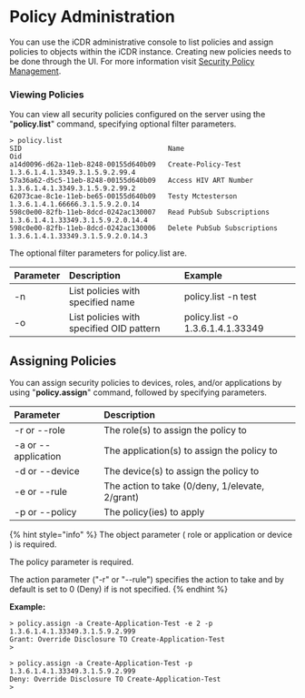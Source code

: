 # Policy Administration

You can use the iCDR administrative console to list policies and assign policies to objects within the iCDR instance. Creating new policies needs to be done through the UI. For more information visit [Security Policy Management](../../security-administration/security-policy-management.md).

### Viewing Policies

You can view all security policies configured on the server using the "**policy.list**" command, specifying optional filter parameters.

```text
> policy.list
SID                                    Name                                   Oid                                       
a14d0096-d62a-11eb-8248-00155d640b09   Create-Policy-Test                     1.3.6.1.4.1.3349.3.1.5.9.2.99.4           
57a36a62-d5c5-11eb-8248-00155d640b09   Access HIV ART Number                  1.3.6.1.4.1.3349.3.1.5.9.2.99.2           
62073cae-8c1e-11eb-be65-00155d640b09   Testy Mctesterson                      1.3.6.1.4.1.66666.3.1.5.9.2.0.14          
598c0e00-82fb-11eb-8dcd-0242ac130007   Read PubSub Subscriptions              1.3.6.1.4.1.33349.3.1.5.9.2.0.14.4        
598c0e00-82fb-11eb-8dcd-0242ac130006   Delete PubSub Subscriptions            1.3.6.1.4.1.33349.3.1.5.9.2.0.14.3        
```

The optional filter parameters for policy.list are.

| Parameter | Description | Example |
| :--- | :--- | :--- |
| -n | List policies with specified name | policy.list -n test |
| -o | List policies with specified OID pattern | policy.list -o 1.3.6.1.4.1.33349 |

## Assigning Policies

You can assign security policies to devices, roles, and/or applications by using "**policy.assign**" command,  followed by specifying parameters.

| Parameter | Description |
| :--- | :--- |
| -r or --role | The role\(s\) to assign the policy to |
| -a or --application | The application\(s\) to assign the policy to |
| -d or --device | The device\(s\) to assign the policy to |
| -e or --rule | The action to take \(0/deny, 1/elevate, 2/grant\) |
| -p or --policy | The policy\(ies\) to apply |

{% hint style="info" %}
The object parameter \( role or application or device \) is required. 

The policy parameter is required.

The action parameter \("-r" or "--rule"\) specifies the action to take and by default is set to 0 \(Deny\) if is not specified.
{% endhint %}

**Example:**

```text
> policy.assign -a Create-Application-Test -e 2 -p 1.3.6.1.4.1.33349.3.1.5.9.2.999
Grant: Override Disclosure TO Create-Application-Test
>
```

```text
> policy.assign -a Create-Application-Test -p 1.3.6.1.4.1.33349.3.1.5.9.2.999
Deny: Override Disclosure TO Create-Application-Test
>
```

